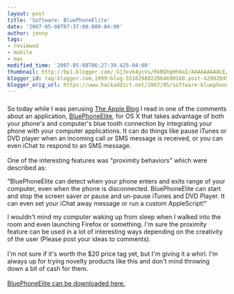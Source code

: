 ```yaml
---
layout: post
title: 'Software: BluePhoneElite'
date: '2007-05-08T07:37:00.000-04:00'
author: jenny
tags:
- reviewed
- mobile
- mac
modified_time: '2007-05-08T06:27:39.425-04:00'
thumbnail: http://bp1.blogger.com/_Gj3xvk4ycVs/RkBQXgHh0aI/AAAAAAAAALE/_qsGWCrZ2rU/s72-c/title.gif
blogger_id: tag:blogger.com,1999:blog-5518298822864690168.post-4290284964829727958
blogger_orig_url: https://www.hackaddict.net/2007/05/software-bluephoneelite.html
---
```


<img alt="" border="0" id="BLOGGER_PHOTO_ID_5062134345853161890" src="{{ site.url }}/assets/images/2007-05-08-image-0000.gif" style="margin: 0px auto 10px; display: block; text-align: center; "/>So today while I was perusing <a href="http://www.theappleblog.com/">The Apple Blog</a> I read in one of the comments about an application, <a href="http://mirasoftware.com/BPE/">BluePhoneElite</a>, for OS X that takes advantage of both your phone's and computer's blue tooth connection by integrating your phone with your computer applications.  It can do things like pause iTunes or DVD player when an incoming call or SMS message is received, or you can even iChat to respond to an SMS message.<br/><br/>One of the interesting features was "proximity behaviors" which were described as:<br/><p>"BluePhoneElite can detect when your phone enters and exits range of your computer, even when the phone is disconnected. BluePhoneElite can start and stop the screen saver or pause and un-pause iTunes and DVD Player. It can even set your iChat away message or run a custom AppleScript!"</p>I wouldn't mind my computer waking up from sleep when I walked into the room and even launching Firefox or something.  I'm sure the proximity feature can be used in a lot of interesting ways depending on the creativity of the user (Please post your ideas to comments).<br/><br/>I'm not sure if it's worth the $20 price tag yet, but I'm giving it a whirl.  I'm always up for trying novelty products like this and don't mind throwing down a bit of cash for them.<br/><br/><a href="http://mirasoftware.com/BPE/download.html">BluePhoneElite can be downloaded here.</a>